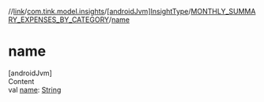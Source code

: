 //[link](../../../index.md)/[com.tink.model.insights](../../index.md)/[[androidJvm]InsightType](../index.md)/[MONTHLY_SUMMARY_EXPENSES_BY_CATEGORY](index.md)/[name](name.md)



# name  
[androidJvm]  
Content  
val [name](name.md): [String](https://kotlinlang.org/api/latest/jvm/stdlib/kotlin/-string/index.html)  



